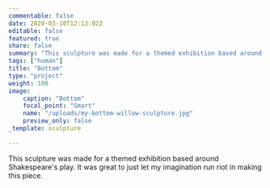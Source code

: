 ```yaml
---
commentable: false
date: 2020-03-10T12:13:02Z
editable: false
featured: true
share: false
summary: "This sculpture was made for a themed exhibition based around Shakespeare's play. It was great to just let my imagination run riot in making this piece."
tags: ["human"]
title: "Bottom"
type: "project"
weight: 100
image: 
    caption: "Bottom"
    focal_point: "Smart"
    name: "/uploads/my-bottom-willow-sculpture.jpg"
    preview_only: false
_template: sculpture

---
```

This sculpture was made for a themed exhibition based around Shakespeare's play. It was great to just let my imagination run riot in making this piece.
